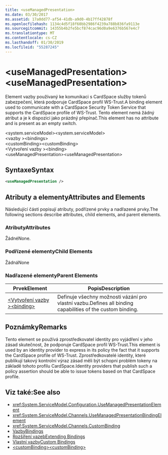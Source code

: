 ```yaml
---
title: <useManagedPresentation>
ms.date: 03/30/2017
ms.assetid: 17a0dd77-af54-41db-a9d0-4b17ff42878f
ms.openlocfilehash: 1134c4d5f18f60bb2986f4239a788b836fa9113e
ms.sourcegitcommit: 14355b4b2fe5bcf874cac96d0a9e6376b567e4c7
ms.translationtype: MT
ms.contentlocale: cs-CZ
ms.lasthandoff: 01/30/2019
ms.locfileid: "55287245"
---
```

# <a name="usemanagedpresentation"></a><span data-ttu-id="c1109-101">\<useManagedPresentation></span><span class="sxs-lookup"><span data-stu-id="c1109-101">\<useManagedPresentation></span></span>
<span data-ttu-id="c1109-102">Element vazby používaný ke komunikaci s CardSpace služby tokenů zabezpečení, která podporuje CardSpace profil WS-Trust.</span><span class="sxs-lookup"><span data-stu-id="c1109-102">A binding element used to communicate with a CardSpace Security Token Service that supports the CardSpace profile of WS-Trust.</span></span> <span data-ttu-id="c1109-103">Tento element nemá žádný atribut a je k dispozici jako prázdný přepínač.</span><span class="sxs-lookup"><span data-stu-id="c1109-103">This element has no attribute and is present as an empty switch.</span></span>  
  
 <span data-ttu-id="c1109-104">\<system.serviceModel></span><span class="sxs-lookup"><span data-stu-id="c1109-104">\<system.serviceModel></span></span>  
<span data-ttu-id="c1109-105">\<vazby ></span><span class="sxs-lookup"><span data-stu-id="c1109-105">\<bindings></span></span>  
<span data-ttu-id="c1109-106">\<customBinding></span><span class="sxs-lookup"><span data-stu-id="c1109-106">\<customBinding></span></span>  
<span data-ttu-id="c1109-107">\<Vytvoření vazby ></span><span class="sxs-lookup"><span data-stu-id="c1109-107">\<binding></span></span>  
<span data-ttu-id="c1109-108">\<useManagedPresentation></span><span class="sxs-lookup"><span data-stu-id="c1109-108">\<useManagedPresentation></span></span>  
  
## <a name="syntax"></a><span data-ttu-id="c1109-109">Syntaxe</span><span class="sxs-lookup"><span data-stu-id="c1109-109">Syntax</span></span>  
  
```xml  
<useManagedPresentation />
```  
  
## <a name="attributes-and-elements"></a><span data-ttu-id="c1109-110">Atributy a elementy</span><span class="sxs-lookup"><span data-stu-id="c1109-110">Attributes and Elements</span></span>  
 <span data-ttu-id="c1109-111">Následující části popisují atributy, podřízené prvky a nadřazené prvky.</span><span class="sxs-lookup"><span data-stu-id="c1109-111">The following sections describe attributes, child elements, and parent elements.</span></span>  
  
### <a name="attributes"></a><span data-ttu-id="c1109-112">Atributy</span><span class="sxs-lookup"><span data-stu-id="c1109-112">Attributes</span></span>  
 <span data-ttu-id="c1109-113">Žádné</span><span class="sxs-lookup"><span data-stu-id="c1109-113">None.</span></span>  
  
### <a name="child-elements"></a><span data-ttu-id="c1109-114">Podřízené elementy</span><span class="sxs-lookup"><span data-stu-id="c1109-114">Child Elements</span></span>  
 <span data-ttu-id="c1109-115">Žádná</span><span class="sxs-lookup"><span data-stu-id="c1109-115">None</span></span>  
  
### <a name="parent-elements"></a><span data-ttu-id="c1109-116">Nadřazené elementy</span><span class="sxs-lookup"><span data-stu-id="c1109-116">Parent Elements</span></span>  
  
|<span data-ttu-id="c1109-117">Prvek</span><span class="sxs-lookup"><span data-stu-id="c1109-117">Element</span></span>|<span data-ttu-id="c1109-118">Popis</span><span class="sxs-lookup"><span data-stu-id="c1109-118">Description</span></span>|  
|-------------|-----------------|  
|[<span data-ttu-id="c1109-119">\<Vytvoření vazby ></span><span class="sxs-lookup"><span data-stu-id="c1109-119">\<binding></span></span>](../../../../../docs/framework/misc/binding.md)|<span data-ttu-id="c1109-120">Definuje všechny možnosti vázání pro vlastní vazbu.</span><span class="sxs-lookup"><span data-stu-id="c1109-120">Defines all binding capabilities of the custom binding.</span></span>|  
  
## <a name="remarks"></a><span data-ttu-id="c1109-121">Poznámky</span><span class="sxs-lookup"><span data-stu-id="c1109-121">Remarks</span></span>  
 <span data-ttu-id="c1109-122">Tento element se používá zprostředkovatel identity pro vyjádření v jeho zásad skutečnost, že podporuje CardSpace profil WS-Trust.</span><span class="sxs-lookup"><span data-stu-id="c1109-122">This element is used by an identity provider to express in its policy the fact that it supports the CardSpace profile of WS-Trust.</span></span> <span data-ttu-id="c1109-123">Zprostředkovatelé identity, které publikují takový kontrolní výraz zásad měli být schopni problém tokeny na základě tohoto profilu CardSpace.</span><span class="sxs-lookup"><span data-stu-id="c1109-123">Identity providers that publish such a policy assertion should be able to issue tokens based on that CardSpace profile.</span></span>  
  
## <a name="see-also"></a><span data-ttu-id="c1109-124">Viz také:</span><span class="sxs-lookup"><span data-stu-id="c1109-124">See also</span></span>
- <xref:System.ServiceModel.Configuration.UseManagedPresentationElement>
- <xref:System.ServiceModel.Channels.UseManagedPresentationBindingElement>
- <xref:System.ServiceModel.Channels.CustomBinding>
- [<span data-ttu-id="c1109-125">Vazby</span><span class="sxs-lookup"><span data-stu-id="c1109-125">Bindings</span></span>](../../../../../docs/framework/wcf/bindings.md)
- [<span data-ttu-id="c1109-126">Rozšíření vazeb</span><span class="sxs-lookup"><span data-stu-id="c1109-126">Extending Bindings</span></span>](../../../../../docs/framework/wcf/extending/extending-bindings.md)
- [<span data-ttu-id="c1109-127">Vlastní vazby</span><span class="sxs-lookup"><span data-stu-id="c1109-127">Custom Bindings</span></span>](../../../../../docs/framework/wcf/extending/custom-bindings.md)
- [<span data-ttu-id="c1109-128">\<customBinding></span><span class="sxs-lookup"><span data-stu-id="c1109-128">\<customBinding></span></span>](../../../../../docs/framework/configure-apps/file-schema/wcf/custombinding.md)
